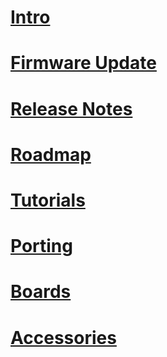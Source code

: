 # [Intro](intro.md)
# [Firmware Update](firmware_update.md)
# [Release Notes](release_notes.md)
# [Roadmap](roadmap.md)
# [Tutorials](tutorials/toc.md)
# [Porting](porting/toc.md)
# [Boards](boards/toc.md)
# [Accessories](accessories/toc.md)